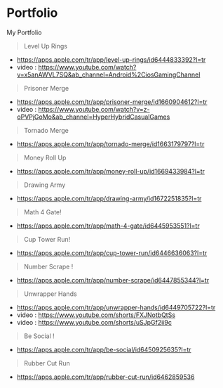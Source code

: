 # Portfolio
My Portfolio

> Level Up Rings
-   https://apps.apple.com/tr/app/level-up-rings/id6444833392?l=tr
-   video : https://www.youtube.com/watch?v=x5anAWVL7SQ&ab_channel=Android%2CiosGamingChannel

> Prisoner Merge
-  https://apps.apple.com/tr/app/prisoner-merge/id1660904612?l=tr
-  video : https://www.youtube.com/watch?v=z-oPVPjGoMo&ab_channel=HyperHybridCasualGames

> Tornado Merge
-  https://apps.apple.com/tr/app/tornado-merge/id1663179797?l=tr

> Money Roll Up
-  https://apps.apple.com/tr/app/money-roll-up/id1669433984?l=tr

> Drawing Army
-  https://apps.apple.com/tr/app/drawing-army/id1672251835?l=tr

> Math 4 Gate!
-  https://apps.apple.com/tr/app/math-4-gate/id6445953551?l=tr

> Cup Tower Run!
-  https://apps.apple.com/tr/app/cup-tower-run/id6446636063?l=tr

> Number Scrape !
-  https://apps.apple.com/tr/app/number-scrape/id6447855344?l=tr

> Unwrapper Hands
-  https://apps.apple.com/tr/app/unwrapper-hands/id6449705722?l=tr
-  video : https://www.youtube.com/shorts/FXJNotbQtSs
-  video : https://www.youtube.com/shorts/uSJpGf2ii9c

> Be Social !
-  https://apps.apple.com/tr/app/be-social/id6450925635?l=tr

> Rubber Cut Run
-  https://apps.apple.com/tr/app/rubber-cut-run/id6462859536
